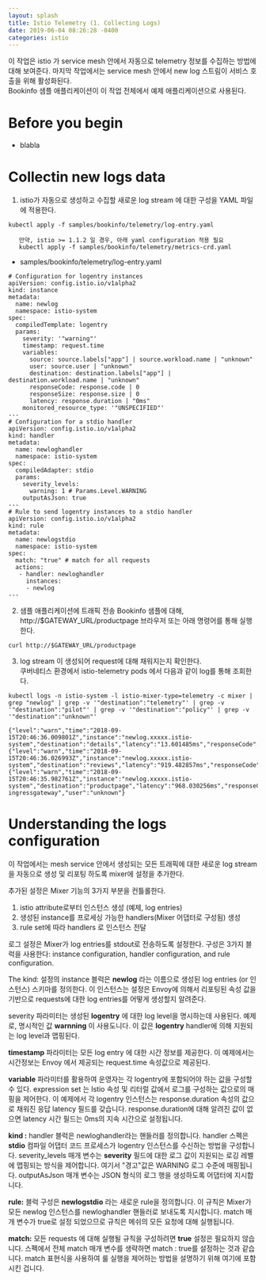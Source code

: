 ```yaml
---
layout: splash
title: Istio Telemetry (1. Collecting Logs)
date: 2019-06-04 08:26:28 -0400
categories: istio 
---
```


이 작업은 istio 가 service mesh 안에서 자동으로 telemetry 정보를 수집하는 방법에 대해 보여준다. 마지막 작업에서는 service mesh 안에서 new log 스트림이 서비스 호출을 위해 활성화된다.  
Bookinfo 샘플 애플리케이션이 이 작업 전체에서 예제 애플리케이션으로 사용된다.

# Before you begin
- blabla

# Collectin new logs data
1. istio가 자동으로 생성하고 수집할 새로운 log stream 에 대한 구성을 YAML 파일에 적용한다.
```
kubectl apply -f samples/bookinfo/telemetry/log-entry.yaml
```
```
   만약, istio >= 1.1.2 일 경우, 아래 yaml configuration 적용 필요
   kubectl apply -f samples/bookinfo/telemetry/metrics-crd.yaml
```

- samples/bookinfo/telemetry/log-entry.yaml
```
# Configuration for logentry instances
apiVersion: config.istio.io/v1alpha2
kind: instance
metadata:
  name: newlog
  namespace: istio-system
spec:
  compiledTemplate: logentry
  params:
    severity: '"warning"'
    timestamp: request.time
    variables:
      source: source.labels["app"] | source.workload.name | "unknown"
      user: source.user | "unknown"
      destination: destination.labels["app"] | destination.workload.name | "unknown"
      responseCode: response.code | 0
      responseSize: response.size | 0
      latency: response.duration | "0ms"
    monitored_resource_type: '"UNSPECIFIED"'
---
# Configuration for a stdio handler
apiVersion: config.istio.io/v1alpha2
kind: handler
metadata:
  name: newloghandler
  namespace: istio-system
spec:
  compiledAdapter: stdio
  params:
    severity_levels:
      warning: 1 # Params.Level.WARNING
    outputAsJson: true
---
# Rule to send logentry instances to a stdio handler
apiVersion: config.istio.io/v1alpha2
kind: rule
metadata:
  name: newlogstdio
  namespace: istio-system
spec:
  match: "true" # match for all requests
  actions:
   - handler: newloghandler
     instances:
     - newlog
---
```
2. 샘플 애플리케이션에 트래픽 전송
Bookinfo 샘플에 대해, http://$GATEWAY_URL/productpage 브라우저 또는 아래 명령어를 통해 실행한다.
```
curl http://$GATEWAY_URL/productpage
```
3. log stream 이 생성되어 request에 대해 채워지는지 확인한다.  
쿠버네티스 환경에서 istio-telemetry pods 에서 다음과 같이 log를 통해 조회한다.
```
kubectl logs -n istio-system -l istio-mixer-type=telemetry -c mixer | grep "newlog" | grep -v '"destination":"telemetry"' | grep -v '"destination":"pilot"' | grep -v '"destination":"policy"' | grep -v '"destination":"unknown"'

{"level":"warn","time":"2018-09-15T20:46:36.009801Z","instance":"newlog.xxxxx.istio-system","destination":"details","latency":"13.601485ms","responseCode":200,"responseSize":178,"source":"productpage","user":"unknown"}
{"level":"warn","time":"2018-09-15T20:46:36.026993Z","instance":"newlog.xxxxx.istio-system","destination":"reviews","latency":"919.482857ms","responseCode":200,"responseSize":295,"source":"productpage","user":"unknown"}
{"level":"warn","time":"2018-09-15T20:46:35.982761Z","instance":"newlog.xxxxx.istio-system","destination":"productpage","latency":"968.030256ms","responseCode":200,"responseSize":4415,"source":"istio-ingressgateway","user":"unknown"}
```

# Understanding the logs configuration
이 작업에서는 mesh service 안에서 생성되는 모든 트래픽에 대한 새로운 log stream을 자동으로 생성 및 리포팅 하도록 mixer에 설정을 추가한다.  

추가된 설정은 Mixer 기능의 3가지 부분을 컨틀롤한다.
1. istio attribute로부터 인스턴스 생성 (예제, log entries)
2. 생성된 instance를 프로세싱 가능한 handlers(Mixer 어댑터로 구성됨) 생성
3. rule set에 따라 handlers 로 인스턴스 전달

로그 설정은 Mixer가 log entries를 stdout로 전송하도록 설정한다. 구성은 3가지 블럭을 사용한다: instance configuration, handler configuration, and rule configuration.

The kind: 설정의 instance 블럭은 **newlog** 라는 이름으로 생성된 log entries (or 인스턴스) 스키마를 정의한다. 이 인스턴스는 설정은 Envoy에 의해서 리포팅된 속성 값을 기반으로 requests에 대한 log entries를 어떻게 생성할지 알려준다.  

severity 파라미터는 생성된 **logentry** 에 대한 log level을 명시하는데 사용된다. 예제로, 명시적인 값 **warnning** 이 사용도니다. 이 값은 **logentry** handler에 의해 지원되는 log level과 맵핑된다.  

**timestamp** 파라미터는 모든 log entry 에 대한 시간 정보를 제공한다. 이 예제에서는 시간정보는 Envoy 에서 제공되는 request.time 속성값으로 제공된다.  

**variable** 파라미터를 활용하여 운영자는 각 logentry에 포함되어야 하는 값을 구성할 수 있다. expression set 는 Istio 속성 및 리터럴 값에서 로그를 구성하는 값으로의 매핑을 제어한다. 이 예제에서 각 logentry 인스턴스는 response.duration 속성의 값으로 채워진 응답 latency 필드를 갖습니다. 
response.duration에 대해 알려진 값이 없으면 latency 시간 필드는 0ms의 지속 시간으로 설정됩니다.  

**kind :** handler 블럭은 newloghandler라는 핸들러를 정의합니다.
handler 스펙은 **stdio** 컴파일 어댑터 코드 프로세스가 logentry 인스턴스를 수신하는 방법을 구성합니다. 
severity_levels 매개 변수는 **severity** 필드에 대한 로그 값이 지원되는 로깅 레벨에 맵핑되는 방식을 제어합니다. 
여기서 "경고"값은 WARNING 로그 수준에 매핑됩니다. outputAsJson 매개 변수는 JSON 형식의 로그 행을 생성하도록 어댑터에 지시합니다.  


**rule:** 블럭 구성은 **newlogstdio** 라는 새로운 rule을 정의합니다. 이 규칙은 Mixer가 모든 newlog 인스턴스를 newloghandler 핸들러로 보내도록 지시합니다. match 매개 변수가 true로 설정 되었으므로 규칙은 메쉬의 모든 요청에 ​​대해 실행됩니다.  

**match:** 모든 requests 에 대해 실행될 규칙을 구성하려면 **true** 설정은 필요하지 않습니다. 스펙에서 전체 match 매개 변수를 생략하면 match : true를 설정하는 것과 같습니다. match 표현식을 사용하여 룰 실행을 제어하는 ​​방법을 설명하기 위해 여기에 포함시킨 겁니다.
